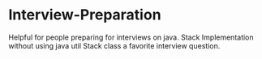 # Interview-Preparation
Helpful for people preparing for interviews on java.
Stack Implementation without using java util Stack class a favorite interview question.
